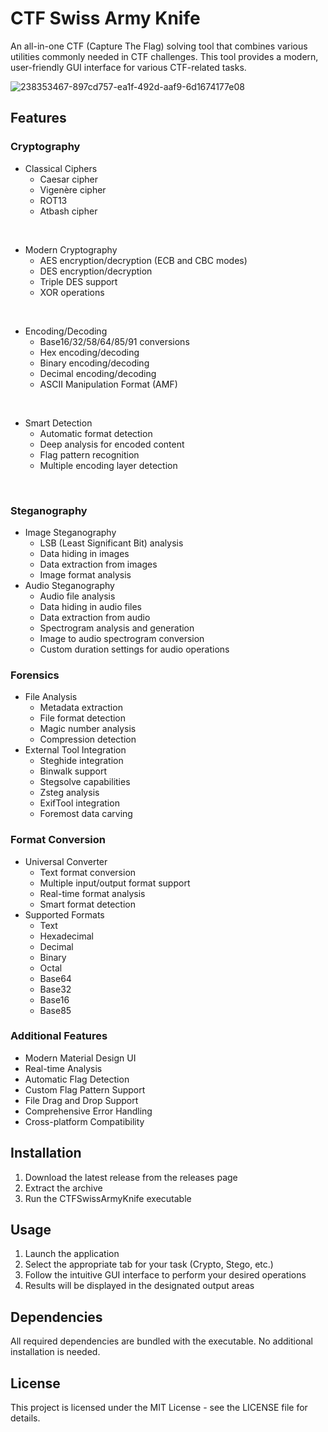 # CTF Swiss Army Knife

An all-in-one CTF (Capture The Flag) solving tool that combines various utilities commonly needed in CTF challenges. This tool provides a modern, user-friendly GUI interface for various CTF-related tasks.

![238353467-897cd757-ea1f-492d-aaf9-6d1674177e08](https://github.com/user-attachments/assets/abcd9c44-299a-4379-9d7b-88b6e0592bc7)

## Features

### Cryptography
- Classical Ciphers
  - Caesar cipher
  - Vigenère cipher
  - ROT13
  - Atbash cipher

<br/>
    
- Modern Cryptography
  - AES encryption/decryption (ECB and CBC modes)
  - DES encryption/decryption
  - Triple DES support
  - XOR operations

<br/>
    
- Encoding/Decoding
  - Base16/32/58/64/85/91 conversions
  - Hex encoding/decoding
  - Binary encoding/decoding
  - Decimal encoding/decoding
  - ASCII Manipulation Format (AMF)

<br/>
    
- Smart Detection
  - Automatic format detection
  - Deep analysis for encoded content
  - Flag pattern recognition
  - Multiple encoding layer detection

<br/>

### Steganography
- Image Steganography
  - LSB (Least Significant Bit) analysis
  - Data hiding in images
  - Data extraction from images
  - Image format analysis
- Audio Steganography
  - Audio file analysis
  - Data hiding in audio files
  - Data extraction from audio
  - Spectrogram analysis and generation
  - Image to audio spectrogram conversion
  - Custom duration settings for audio operations

### Forensics
- File Analysis
  - Metadata extraction
  - File format detection
  - Magic number analysis
  - Compression detection
- External Tool Integration
  - Steghide integration
  - Binwalk support
  - Stegsolve capabilities
  - Zsteg analysis
  - ExifTool integration
  - Foremost data carving

### Format Conversion
- Universal Converter
  - Text format conversion
  - Multiple input/output format support
  - Real-time format analysis
  - Smart format detection
- Supported Formats
  - Text
  - Hexadecimal
  - Decimal
  - Binary
  - Octal
  - Base64
  - Base32
  - Base16
  - Base85

### Additional Features
- Modern Material Design UI
- Real-time Analysis
- Automatic Flag Detection
- Custom Flag Pattern Support
- File Drag and Drop Support
- Comprehensive Error Handling
- Cross-platform Compatibility

## Installation

1. Download the latest release from the releases page
2. Extract the archive
3. Run the CTFSwissArmyKnife executable

## Usage

1. Launch the application
2. Select the appropriate tab for your task (Crypto, Stego, etc.)
3. Follow the intuitive GUI interface to perform your desired operations
4. Results will be displayed in the designated output areas

## Dependencies

All required dependencies are bundled with the executable. No additional installation is needed.

## License

This project is licensed under the MIT License - see the LICENSE file for details. 
